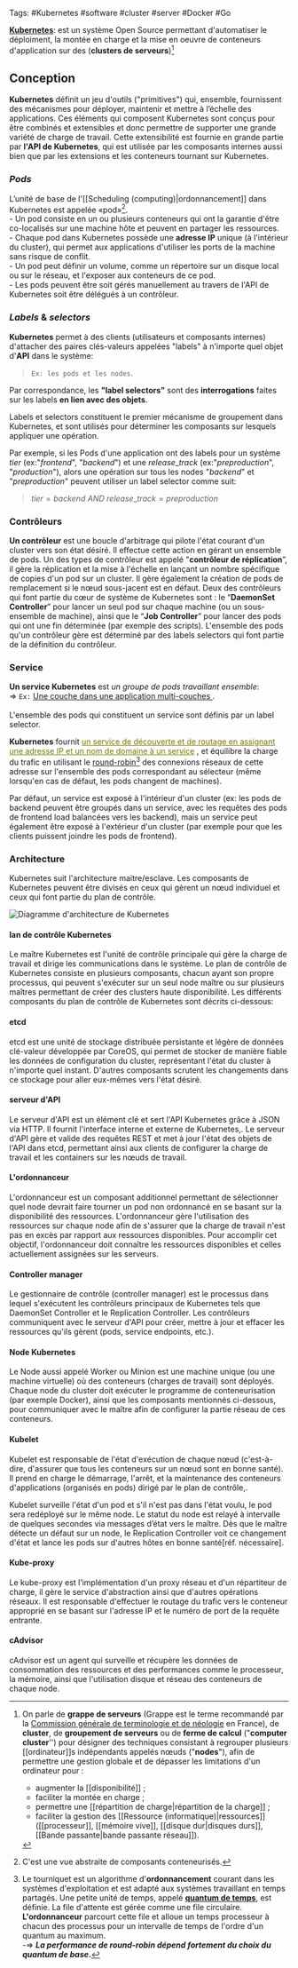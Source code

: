 Tags: #Kubernetes #software #cluster #server #Docker #Go 

[**Kubernetes**](https://fr.wikipedia.org/wiki/Kubernetes): est un système Open Source  permettant d'automatiser le déploiment, la montée en charge et la mise en oeuvre de conteneurs d'application sur des (**clusters de serveurs**)[^clus]

[^clus]: On parle de **grappe de serveurs** (Grappe est le terme recommandé par la [Commission générale de terminologie et de néologie]( http://franceterme.culture.fr/FranceTerme)  en France), de **cluster**, de **groupement de serveurs** ou de **ferme de calcul** ("**computer cluster**'') pour désigner des techniques consistant à regrouper plusieurs [[ordinateur]]s indépendants appelés nœuds ("**nodes**"), afin de permettre une gestion globale et de dépasser les limitations d'un ordinateur pour :
       * augmenter la [[disponibilité]] ;
       * faciliter la montée en charge ; 
       * permettre une [[répartition de charge|répartition de la charge]] ;
       * faciliter la gestion des [[Ressource (informatique)|ressources]] ([[processeur]], [[mémoire vive]], [[disque dur|disques durs]], [[Bande passante|bande passante réseau]]).
 
 
 
## Conception
**Kubernetes** définit un jeu d'outils ("primitives") qui, ensemble, fournissent des mécanismes pour déployer, maintenir et mettre à l’échelle des applications. Ces éléments qui composent Kubernetes sont conçus pour être combinés et extensibles et donc permettre de supporter une grande variété de charge de travail. Cette extensibilité est fournie en grande partie par **l'API de Kubernetes**, qui est utilisée par les composants internes aussi bien que par les extensions et les conteneurs tournant sur Kubernetes.

### _Pods_

L’unité de base de l'[[Scheduling (computing)|ordonnancement]] dans Kubernetes est appelée «pod»[^pod]. <br>  - Un pod consiste en un ou plusieurs conteneurs qui ont la garantie d'être co-localisés sur une machine hôte et peuvent en partager les ressources. <br> - Chaque pod dans Kubernetes possède une **adresse IP** unique (à l'intérieur du cluster), qui permet aux applications d'utiliser les ports de la machine sans risque de conflit. <br> - Un pod peut définir un volume, comme un répertoire sur un disque local ou sur le réseau, et l'exposer aux conteneurs de ce pod. <br> - Les pods peuvent être soit gérés manuellement au travers de l'API de Kubernetes soit être délégués à un contrôleur.

[^pod]: C'est une vue abstraite de composants conteneurisés.

### _Labels_  &  _selectors_
**Kubernetes** permet à des clients (utilisateurs et composants internes) d'attacher des paires clés-valeurs appelées "labels" à n'importe quel objet d'**API** dans le système: <br> 
> `Ex: les pods et les nodes`. 

  Par correspondance, les **"label selectors"** sont des **interrogations** faites sur les labels **en lien avec des objets**.

Labels et selectors constituent le premier mécanisme de groupement dans Kubernetes, et sont utilisés pour déterminer les composants sur lesquels appliquer une opération.

Par exemple, si les Pods d'une application ont des labels pour un système $tier$ (ex:"$frontend$", "$backend$") et une $release\_track$ (ex:"$preproduction$", "$production$"), alors une opération sur tous les nodes "$backend$" et "$preproduction$" peuvent utiliser un label selector comme suit:

   >    $tier=backend\ AND\ release\_track=preproduction$


### Contrôleurs
**Un contrôleur** est une boucle d'arbitrage qui pilote l'état courant d'un cluster vers son état désiré. Il effectue cette action en gérant un ensemble de pods. Un des types de contrôleur est appelé "**contrôleur de réplication**”, il gère la réplication et la mise à l'échelle en lançant un nombre spécifique de copies d'un pod sur un cluster. Il gère également la création de pods de remplacement si le nœud sous-jacent est en défaut. Deux des contrôleurs qui font partie du cœur de système de Kubernetes sont : le “**DaemonSet Controller**” pour lancer un seul pod sur chaque machine (ou un sous-ensemble de machine), ainsi que le “**Job Controller**” pour lancer des pods qui ont une fin déterminée (par exemple des scripts). L'ensemble des pods qu'un contrôleur gère est déterminé par des labels selectors qui font partie de la définition du contrôleur.

### Service
**Un service Kubernetes** est _un groupe de pods travaillant ensemble_: <br>
=> `Ex:` <u>Une couche dans une application multi-couches </u>. <br> <br>L'ensemble des pods qui constituent un service sont définis par un label selector.  <p> **Kubernetes** fournit <font color="#7777"> <u> un service de découverte et de routage en assignant une adresse IP et un nom de domaine à un service</u> </font>, et équilibre la charge du trafic en utilisant le [round-robin](https://fr.wikipedia.org/wiki/Round-robin_(informatique))[^ror] des connexions réseaux de cette adresse sur l'ensemble des pods correspondant au sélecteur (même lorsqu'en cas de défaut, les pods changent de machines). </p> Par défaut, un service est exposé à l'intérieur d'un cluster (ex: les pods de backend peuvent être groupés dans un service, avec les requêtes des pods de frontend load balancées vers les backend), mais un service peut également être exposé à l'extérieur d'un cluster (par exemple pour que les clients puissent joindre les pods de frontend).

[^ror]: Le tourniquet est un algorithme d'**ordonnancement** courant dans les systèmes d'exploitation et est adapté aux systèmes travaillant en temps partagés. Une petite unité de temps, appelé <u>**quantum de temps**</u>, est définie. La file d'attente est gérée comme une file circulaire. **L'ordonnanceur** parcourt cette file et alloue un temps processeur à chacun des processus pour un intervalle de temps de l'ordre d'un quantum au maximum. <br> -=> **_La performance de round-robin dépend fortement du choix du quantum de base_.**


###  Architecture 
Kubernetes suit l'architecture maitre/esclave. Les composants de Kubernetes peuvent être divisés en ceux qui gèrent un nœud individuel et ceux qui font partie du plan de contrôle.




![Diagramme d'architecture de Kubernetes](https://upload.wikimedia.org/wikipedia/commons/b/be/Kubernetes.png)


#### lan de contrôle Kubernetes

Le maître Kubernetes est l'unité de contrôle principale qui gère la charge de travail et dirige les communications dans le système. Le plan de contrôle de Kubernetes consiste en plusieurs composants, chacun ayant son propre processus, qui peuvent s'exécuter sur un seul node maître ou sur plusieurs maîtres permettant de créer des clusters haute disponibilité. Les différents composants du plan de contrôle de Kubernetes sont décrits ci-dessous:

#### etcd

etcd est une unité de stockage distribuée persistante et légère de données clé-valeur développée par CoreOS, qui permet de stocker de manière fiable les données de configuration du cluster, représentant l'état du cluster à n'importe quel instant. D'autres composants scrutent les changements dans ce stockage pour aller eux-mêmes vers l'état désiré.

#### serveur d'API

Le serveur d'API est un élément clé et sert l'API Kubernetes grâce à JSON via HTTP. Il fournit l'interface interne et externe de Kubernetes,. Le serveur d'API gère et valide des requêtes REST et met à jour l'état des objets de l'API dans etcd, permettant ainsi aux clients de configurer la charge de travail et les containers sur les nœuds de travail.

#### L'ordonnanceur

L'ordonnanceur est un composant additionnel permettant de sélectionner quel node devrait faire tourner un pod non ordonnancé en se basant sur la disponibilité des ressources. L'ordonnanceur gère l'utilisation des ressources sur chaque node afin de s'assurer que la charge de travail n'est pas en excès par rapport aux ressources disponibles. Pour accomplir cet objectif, l'ordonnanceur doit connaître les ressources disponibles et celles actuellement assignées sur les serveurs.

#### Controller manager

Le gestionnaire de contrôle (controller manager) est le processus dans lequel s'exécutent les contrôleurs principaux de Kubernetes tels que DaemonSet Controller et le Replication Controller. Les contrôleurs communiquent avec le serveur d'API pour créer, mettre à jour et effacer les ressources qu'ils gèrent (pods, service endpoints, etc.).

#### Node Kubernetes

Le Node aussi appelé Worker ou Minion est une machine unique (ou une machine virtuelle) où des conteneurs (charges de travail) sont déployés. Chaque node du cluster doit exécuter le programme de conteneurisation (par exemple Docker), ainsi que les composants mentionnés ci-dessous, pour communiquer avec le maître afin de configurer la partie réseau de ces conteneurs.

#### Kubelet

Kubelet est responsable de l'état d'exécution de chaque nœud (c'est-à-dire, d'assurer que tous les conteneurs sur un nœud sont en bonne santé). Il prend en charge le démarrage, l'arrêt, et la maintenance des conteneurs d'applications (organisés en pods) dirigé par le plan de contrôle,.

Kubelet surveille l'état d'un pod et s'il n'est pas dans l'état voulu, le pod sera redéployé sur le même node. Le statut du node est relayé à intervalle de quelques secondes via messages d’état vers le maître. Dès que le maître détecte un défaut sur un node, le Replication Controller voit ce changement d'état et lance les pods sur d'autres hôtes en bonne santé[réf. nécessaire].

#### Kube-proxy

Le kube-proxy est l’implémentation d'un proxy réseau et d'un répartiteur de charge, il gère le service d'abstraction ainsi que d'autres opérations réseaux. Il est responsable d'effectuer le routage du trafic vers le conteneur approprié en se basant sur l'adresse IP et le numéro de port de la requête entrante.

#### cAdvisor

cAdvisor est un agent qui surveille et récupère les données de consommation des ressources et des performances comme le processeur, la mémoire, ainsi que l'utilisation disque et réseau des conteneurs de chaque node.